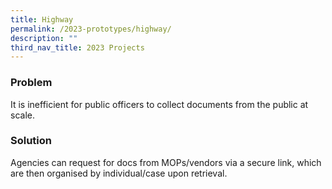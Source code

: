 ```yaml
---
title: Highway
permalink: /2023-prototypes/highway/
description: ""
third_nav_title: 2023 Projects
---
```


### Problem
It is inefficient for public officers to collect documents from the public at scale.

### Solution
Agencies can request for docs from MOPs/vendors via a secure link, which are then organised by individual/case upon retrieval.